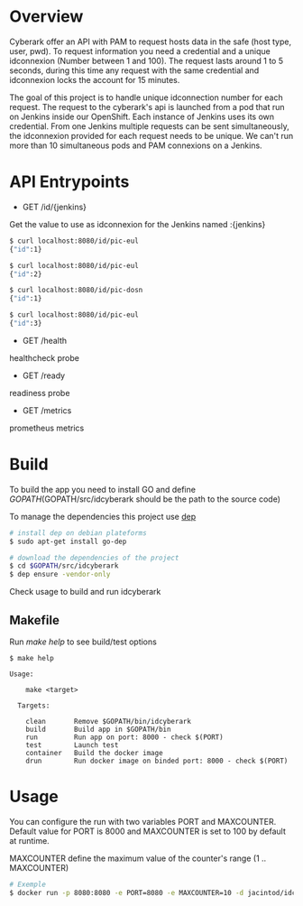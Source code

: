 # Overview

Cyberark offer an API with PAM to request hosts data in the safe (host type, user, pwd).
To request information you need a credential and a unique idconnexion (Number between 1 and 100).
The request lasts around 1 to 5 seconds, during this time any request with the same credential and idconnexion locks the account for 15 minutes.

The goal of this project is to handle unique idconnection number for each request.
The request to the cyberark's api is launched from a pod that run on Jenkins inside our OpenShift.
Each instance of Jenkins uses its own credential.
From one Jenkins multiple requests can be sent simultaneously, the idconnexion provided for each request needs to be unique.
We can't run more than 10 simultaneous pods and PAM connexions on a Jenkins.

# API Entrypoints

- GET /id/{jenkins}

Get the value to use as idconnexion for the Jenkins named :{jenkins}

``` bash
$ curl localhost:8080/id/pic-eul
{"id":1}

$ curl localhost:8080/id/pic-eul
{"id":2}

$ curl localhost:8080/id/pic-dosn
{"id":1}

$ curl localhost:8080/id/pic-eul
{"id":3}
```

- GET /health

healthcheck probe

- GET /ready

readiness probe

- GET /metrics

prometheus metrics


# Build

To build the app you need to install GO and define $GOPATH ($GOPATH/src/idcyberark should be the path to the source code)

To manage the dependencies this project use [dep](https://github.com/golang/dep)

```bash
# install dep on debian plateforms
$ sudo apt-get install go-dep

# download the dependencies of the project
$ cd $GOPATH/src/idcyberark
$ dep ensure -vendor-only
```

Check usage to build and run idcyberark

## Makefile

Run *make help* to see build/test options

```
$ make help

Usage:

    make <target>

  Targets:

    clean       Remove $GOPATH/bin/idcyberark
    build       Build app in $GOPATH/bin
    run         Run app on port: 8000 - check $(PORT)
    test        Launch test
    container   Build the docker image
    drun        Run docker image on binded port: 8000 - check $(PORT)
```

# Usage

You can configure the run with two variables PORT and MAXCOUNTER.
Default value for PORT is 8000 and MAXCOUNTER is set to 100 by default at runtime.

MAXCOUNTER define the maximum value of the counter's range (1 .. MAXCOUNTER) 

```bash
# Exemple
$ docker run -p 8080:8080 -e PORT=8080 -e MAXCOUNTER=10 -d jacintod/idcyberark:0.0.1  
```
